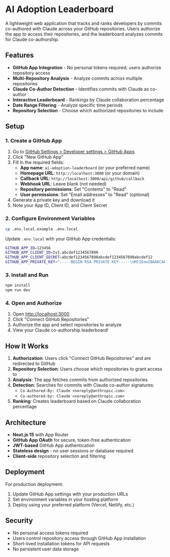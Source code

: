 # AI Adoption Leaderboard

A lightweight web application that tracks and ranks developers by commits co-authored with Claude across your GitHub repositories. Users authorize the app to access their repositories, and the leaderboard analyzes commits for Claude co-authorship.

## Features

- **GitHub App Integration** - No personal tokens required; users authorize repository access
- **Multi-Repository Analysis** - Analyze commits across multiple repositories
- **Claude Co-Author Detection** - Identifies commits with Claude as co-author
- **Interactive Leaderboard** - Rankings by Claude collaboration percentage
- **Date Range Filtering** - Analyze specific time periods
- **Repository Selection** - Choose which authorized repositories to include

## Setup

### 1. Create a GitHub App

1. Go to [GitHub Settings > Developer settings > GitHub Apps](https://github.com/settings/apps)
2. Click "New GitHub App"
3. Fill in the required fields:
   - **App name**: `ai-adoption-leaderboard` (or your preferred name)
   - **Homepage URL**: `http://localhost:3000` (or your domain)
   - **Callback URL**: `http://localhost:3000/api/github/callback`
   - **Webhook URL**: Leave blank (not needed)
   - **Repository permissions**: Set "Contents" to "Read"
   - **User permissions**: Set "Email addresses" to "Read" (optional)
4. Generate a private key and download it
5. Note your App ID, Client ID, and Client Secret

### 2. Configure Environment Variables

```bash
cp .env.local.example .env.local
```

Update `.env.local` with your GitHub App credentials:

```bash
GITHUB_APP_ID=123456
GITHUB_APP_CLIENT_ID=Iv1.abcdef1234567890
GITHUB_APP_CLIENT_SECRET=abcdef1234567890abcdef1234567890abcdef12
GITHUB_APP_PRIVATE_KEY="-----BEGIN RSA PRIVATE KEY-----\nMIIEowIBAAKCAQEA...\n-----END RSA PRIVATE KEY-----"
```

### 3. Install and Run

```bash
npm install
npm run dev
```

### 4. Open and Authorize

1. Open [http://localhost:3000](http://localhost:3000)
2. Click "Connect GitHub Repositories"
3. Authorize the app and select repositories to analyze
4. View your Claude co-authorship leaderboard!

## How It Works

1. **Authorization**: Users click "Connect GitHub Repositories" and are redirected to GitHub
2. **Repository Selection**: Users choose which repositories to grant access to
3. **Analysis**: The app fetches commits from authorized repositories
4. **Detection**: Searches for commits with Claude co-author signatures:
   - `Co-Authored-By: Claude <noreply@anthropic.com>`
   - `Co-authored-by: Claude <noreply@anthropic.com>`
5. **Ranking**: Creates leaderboard based on Claude collaboration percentage

## Architecture

- **Next.js 15** with App Router
- **GitHub App OAuth** for secure, token-free authentication  
- **JWT-based** GitHub App authentication
- **Stateless design** - no user sessions or database required
- **Client-side** repository selection and filtering

## Deployment

For production deployment:

1. Update GitHub App settings with your production URLs
2. Set environment variables in your hosting platform
3. Deploy using your preferred platform (Vercel, Netlify, etc.)

## Security

- No personal access tokens required
- Users control repository access through GitHub App installation
- Short-lived installation tokens for API requests
- No persistent user data storage